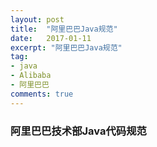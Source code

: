 ```yaml
---
layout: post
title:  "阿里巴巴Java规范"
date:   2017-01-11
excerpt: "阿里巴巴Java规范"
tag:
- java
- Alibaba
- 阿里巴巴
comments: true
---
```

### 阿里巴巴技术部Java代码规范

<object width="800" height="600" data="//ojt8gkzcy.bkt.clouddn.com/article/pdf/Java.pdf" type="application/pdf"> <param name="src" value="//ojt8gkzcy.bkt.clouddn.com/article/pdf/Java.pdf"> </object>
